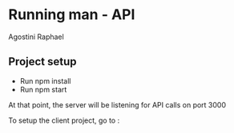 # Running man - API
Agostini Raphael

## Project setup

- Run npm install
- Run npm start

At that point, the server will be listening for API calls on port 3000

To setup the client project, go to : 